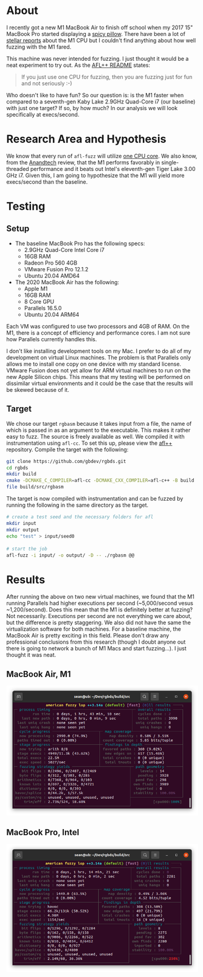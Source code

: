 # About

I recently got a new M1 MacBook Air to finish off school when my 2017 15" 
MacBook Pro started displaying a [spicy pillow][spice]. There have been a lot 
of [stellar reports][Anandtech] about the M1 CPU but I couldn't find anything 
about how well fuzzing with the M1 fared. 

This machine was never intended for fuzzing. I just thought it would be a neat 
experiment to try out. As the [AFL++ README][afl] states:
> If you just use one CPU for fuzzing, then you are fuzzing just for fun and 
not seriously :-)

Who doesn't like to have fun? So our question is: is the M1 faster when 
compared to a seventh-gen Kaby Lake 2.9GHz Quad-Core i7 (our baseline) with 
just one target? If so, by how much? In our analysis we will look specifically 
at execs/second.

# Research Area and Hypothesis

We know that every run of `afl-fuzz` will utilize [one CPU core][afl-core]. We 
also know, from the [Anandtech][Anandtech] review, that the M1 performs 
favorably in single-threaded performance and it beats out Intel's eleventh-gen 
Tiger Lake 3.00 GHz i7. Given this, I am going to hypothesize that the M1 will 
yield more execs/second than the baseline. 

# Testing

## Setup

* The baseline MacBook Pro has the following specs:
    * 2.9GHz Quad-Core Intel Core i7
    * 16GB RAM
    * Radeon Pro 560 4GB
    * VMware Fusion Pro 12.1.2
    * Ubuntu 20.04 AMD64
* The 2020 MacBook Air has the following:
    * Apple M1
    * 16GB RAM
    * 8 Core GPU
    * Parallels 16.5.0
    * Ubuntu 20.04 ARM64

Each VM was configured to use two processors and 4GB of RAM. On the M1, there 
is a concept of efficiency and performance cores. I am not sure how Parallels 
currently handles this. 

I don't like installing development tools on my Mac. I prefer to do all of my 
development on virtual Linux machines. The problem is that Parallels only 
allows me to install one copy on one device with my standard license. VMware 
Fusion does not yet allow for ARM virtual machines to run on the new Apple 
Silicon chips. This means that my testing will be performed on dissimilar 
virtual environments and it could be the case that the results will be skewed 
because of it. 

## Target

We chose our target `rgbasm` because it takes input from a file, the name of 
which is passed in as an argument to the executable. This makes it rather easy 
to fuzz. The source is freely available as well. We compiled it with 
instrumentation using `afl-cc`. To set this up, please view the [afl++][afl] 
repository. Compile the target with the following:

```sh
git clone https://github.com/gbdev/rgbds.git
cd rgbds
mkdir build
cmake -DCMAKE_C_COMPILER=afl-cc -DCMAKE_CXX_COMPILER=afl-c++ -B build
file build/src/rgbasm
```

The target is now compiled with instrumentation and can be fuzzed by running 
the following in the same directory as the target.

```sh
# create a test seed and the necessary folders for afl
mkdir input
mkdir output
echo "test" > input/seed0

# start the job
afl-fuzz -i input/ -o output/ -D -- ./rgbasm @@
```

# Results

After running the above on two new virtual machines, we found that the M1 
running Parallels had higher executions per second (~5,000/second vesus 
~1,200/second). Does this mean that the M1 
is definitely better at fuzzing? Not necessarily. Executions per second are not 
everything we care about, but the difference is pretty staggering. We also did 
not have the same the virtualization software for both machines. For a baseline 
machine, the MacBook Air is pretty exciting in this field. Please don't draw 
any professional conclusions from this research (though I doubt anyone out 
there is going to network a bunch of M1 Macs and start fuzzing...). I just 
thought it was neat.

## MacBook Air, M1
![afl results, arm](/resources/afl-arm.png)

## MacBook Pro, Intel 
![afl results, amd](/resources/afl-amd.png)


[spice]: https://www.anandtech.com/show/16252/mac-mini-apple-m1-tested
[Anandtech]: https://www.anandtech.com/show/16252/mac-mini-apple-m1-tested
[afl]: https://github.com/AFLplusplus/AFLplusplus
[afl-core]: https://github.com/mirrorer/afl/blob/master/docs/parallel_fuzzing.txt
